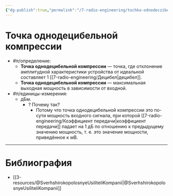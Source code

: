 ```yaml
---
{"dg-publish":true,"permalink":"/7-radio-engineering/tochka-odnodeczibelnoj-kompressii/","title":"Точка однодецибельной компрессии"}
---
```



# Точка однодецибельной компрессии

- #π/определение:
	- **Точка однодецибельной компрессии** — точка, где отклонение амплитудной характеристики устройства от идеальной составляет 1 [[7-radio-engineering/Децибел\|децибел]].
	- **Точка однодецибельной компрессии** — максимальная выходная мощность в зависимости от входной.
- #π/единицы-измерения:
	- дБм.
		- ? Почему так?
			- Потому что точка однодецибельной компрессии это по-сути мощность входного сигнала, при которой [[7-radio-engineering/Коэффициент передачи\|коэффициент передачи]] падает на 1 дБ по отношению к предыдущему значению мощность, т. е. это значение мощности, приведённое к мВ.

---

# Библиография

- [[3-resources/@SverhshirokopolosnyeUsiliteliKompanii\|@SverhshirokopolosnyeUsiliteliKompanii]]

